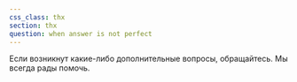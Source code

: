 ```yaml
---
css_class: thx
section: thx
question: when answer is not perfect
---
```

Если возникнут какие-либо дополнительные вопросы, обращайтесь. Мы всегда рады помочь.